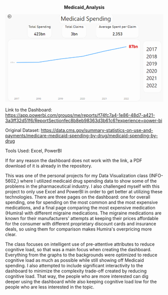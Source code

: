 <p align="center"; font-size: 40px>
<b>Medicaid_Analysis</b>
</p>

![MainPage](https://github.com/Luna-McBride/Medicaid_Analysis/blob/main/MainPage.png)

Link to the Dashboard: https://app.powerbi.com/groups/me/reports/f74fc7a4-1e86-48d7-a421-3a3ff32d51f6/ReportSectionfec8b8eb98363d3b61c6?experience=power-bi

Original Dataset: https://data.cms.gov/summary-statistics-on-use-and-payments/medicare-medicaid-spending-by-drug/medicaid-spending-by-drug

Tools Used: Excel, PowerBI

If for any reason the dashboard does not work with the link, a PDF download of it is already in the repository.

This was one of the personal projects for my Data Visualization class (INFO-5602,) where I utilized medicaid drug spending data to show some of the problems in the pharmaceutical industry. I also challenged myself with this project to only use Excel and PowerBI in order to get better at utilizing these technologies. There are three pages on the dashboard: one for overall spending, one for spending on the most common and the most expensive medications, and a final page comparing the most expensive medication (Humira) with different migraine medications. The migraine medications are known for their manufacturers' attempts at keeping their prices affordable for the consumer with different proprietary discount cards and insurance deals, so using them for comparison makes Humira's overpricing more clear.

The class focuses on intelligent use of pre-attentive attributes to reduce cognitive load, so that was a main focus when creating the dashboard. Everything from the graphs to the backgrounds were optimized to reduce cognitive load as much as possible while still showing off Medicaid spending. I also attempted to include significant interactivity to the dashboard to minimize the complexity trade-off created by reducing cognitive load. That way, the people who are more interested can dig deeper using the dashboard while also keeping cognitive load low for the people who are less interested in the topic.
